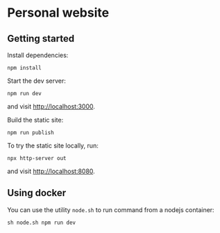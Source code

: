 # Personal website

## Getting started

Install dependencies:

```
npm install
```

Start the dev server:

```
npm run dev
```

and visit [http://localhost:3000](http://localhost:3000).

Build the static site:

```
npm run publish
```

To try the static site locally, run:

```
npx http-server out
```

and visit [http://localhost:8080](http://localhost:8080).

## Using docker

You can use the utility `node.sh` to run command from a nodejs container:

```
sh node.sh npm run dev
```
